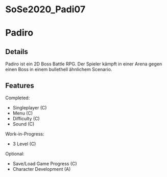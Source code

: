 # SoSe2020_Padi07
# Padiro

## Details
Padiro ist ein 2D Boss Battle RPG.
Der Spieler kämpft in einer Arena gegen einen Boss in einem bullethell ähnlichem Scenario.

## Features
Completed:
- Singleplayer (C)
- Menu (C)
- Difficulty (C)
- Sound (C)

Work-in-Progress:
- 3 Level (C)

Optional:
- Save/Load Game Progress (C)
- Character Development (A)